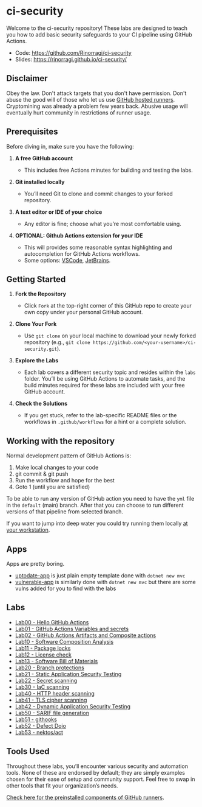 # ci-security

Welcome to the ci-security repository! These labs are designed to teach you how to add basic security safeguards to your CI pipeline using GitHub Actions.

- Code: <https://github.com/Rinorragi/ci-security>
- Slides: <https://rinorragi.github.io/ci-security/>

## Disclaimer

Obey the law. Don't attack targets that you don't have permission. Don't abuse the good will of those who let us use [GitHub hosted runners](https://docs.github.com/en/actions/using-github-hosted-runners/using-github-hosted-runners/about-github-hosted-runners). Cryptomining was already a problem few years back. Abusive usage will eventually hurt community in restrictions of runner usage.

## Prerequisites

Before diving in, make sure you have the following:

1. **A free GitHub account**

   - This includes free Actions minutes for building and testing the labs.

2. **Git installed locally**

   - You’ll need Git to clone and commit changes to your forked repository.

3. **A text editor or IDE of your choice**

   - Any editor is fine; choose what you’re most comfortable using.

4. **OPTIONAL: Github Actions extension for your IDE**
   - This will provides some reasonable syntax highlighting and autocompletion for GitHub Actions workflows.
   - Some options: [VSCode](https://marketplace.visualstudio.com/items?itemName=github.vscode-github-actions), [JetBrains](https://plugins.jetbrains.com/plugin/21396-github-workflow).

## Getting Started

1. **Fork the Repository**

   - Click `Fork` at the top-right corner of this GitHub repo to create your own copy under your personal GitHub account.

2. **Clone Your Fork**

   - Use `git clone` on your local machine to download your newly forked repository (e.g., `git clone https://github.com/<your-username>/ci-security.git`).

3. **Explore the Labs**

   - Each lab covers a different security topic and resides within the `labs` folder. You’ll be using GitHub Actions to automate tasks, and the build minutes required for these labs are included with your free GitHub account.

4. **Check the Solutions**
   - If you get stuck, refer to the lab-specific README files or the workflows in `.github/workflows` for a hint or a complete solution.

## Working with the repository

Normal development pattern of GitHub Actions is:

1. Make local changes to your code
2. git commit & git push
3. Run the workflow and hope for the best
4. Goto 1 (until you are satisfied)

To be able to run any version of GitHub action you need to have the `yml` file in the `default` (main) branch. After that you can choose to run different versions of that pipeline from selected branch.

If you want to jump into deep water you could try running them locally [at your workstation](/labs/lab5x-next-steps/lab53-act/README.md).

## Apps

Apps are pretty boring.

- [uptodate-app](https://github.com/Rinorragi/ci-security/tree/main/apps/uptodate-app) is just plain empty template done with `dotnet new mvc`
- [vulnerable-app](https://github.com/Rinorragi/ci-security/tree/main/apps/vulnerable-app) is similarly done with `dotnet new mvc` but there are some vulns added for you to find with the labs

## Labs

- [Lab00 - Hello GitHub Actions](/labs/lab0x-hello-github-actions/lab00-hello-github-actions/README.md)
- [Lab01 - GitHub Actions Variables and secrets](/labs/lab0x-hello-github-actions/lab01-variables-and-secrets/README.md)
- [Lab02 - GitHub Actions Artifacts and Composite actions](/labs/lab0x-hello-github-actions/lab02-reuse-and-artifacts.yml/README.md)
- [Lab10 - Software Composition Analysis](/labs/lab1x-dependencies/lab10-sca/README.md)
- [Lab11 - Package locks](/labs/lab1x-dependencies/lab11-package-locks/README.md)
- [Lab12 - License check](/labs/lab1x-dependencies/lab12-license-check/README.md)
- [Lab13 - Software Bill of Materials](/labs/lab1x-dependencies/lab13-sbom/README.md)
- [Lab20 - Branch protections](/labs/lab2x-development/lab20-branch-protections/README.md)
- [Lab21 - Static Application Security Testing](/labs/lab2x-development/lab21-sast/README.md)
- [Lab22 - Secret scanning](/labs/lab2x-development/lab22-secret-scanning/README.md)
- [Lab30 - IaC scanning](/labs/lab3x-infrastructure/lab30-iac-scanning/README.md)
- [Lab40 - HTTP header scanning](/labs/lab4x-testing-live-target/lab40-http-header-scanning/README.md)
- [Lab41 - TLS cipher scanning](/labs/lab4x-testing-live-target/lab41-tls-scanning/README.md)
- [Lab42 - Dynamic Application Security Testing](/labs/lab4x-testing-live-target/lab42-dast/README.md)
- [Lab50 - SARIF file generation](/labs/lab5x-next-steps/lab50-sarif/README.md)
- [Lab51 - githooks](/labs/lab5x-next-steps/lab51-githooks/README.md)
- [Lab52 - Defect Dojo](/labs/lab5x-next-steps/lab52-defect-dojo/README.md)
- [Lab53 - nektos/act](/labs/lab5x-next-steps/lab53-act/README.md)

## Tools Used

Throughout these labs, you’ll encounter various security and automation tools. None of these are endorsed by default; they are simply examples chosen for their ease of setup and community support. Feel free to swap in other tools that fit your organization’s needs.

[Check here for the preinstalled components of GitHub runners](https://github.com/actions/runner-images).

